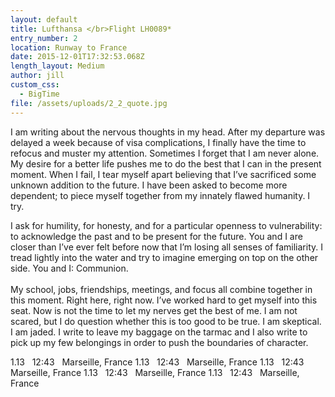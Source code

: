 ```yaml
---
layout: default
title: Lufthansa </br>Flight LH0089*
entry_number: 2
location: Runway to France
date: 2015-12-01T17:32:53.068Z
length_layout: Medium
author: jill
custom_css:
  - BigTime
file: /assets/uploads/2_2_quote.jpg
---
```

I am writing about the nervous thoughts in my head. After my departure was delayed a week because of visa complications, I finally have the time to refocus and muster my attention. Sometimes I forget that I am never alone. My desire for a better life pushes me to do the best that I can in the present moment. When I fail, I tear myself apart believing that I’ve sacrificed some unknown addition to the future. I have been asked to become more dependent; to piece myself together from my innately flawed humanity. I try.

I ask for humility, for honesty, and for a particular openness to vulnerability: to acknowledge the past and to be present for the future. You and I are closer than I’ve ever felt before now that I’m losing all senses of familiarity. I tread lightly into the water and try to imagine emerging on top on the other side. You and I: <span class="blackletter">Communion</span>.\
\
My school, jobs, friendships, meetings, and focus all combine together in this moment. Right here, right now. I’ve worked hard to get myself into this seat. Now is not the time to let my nerves get the best of me. I am not scared, but I do question whether this is too good to be true. I am skeptical. I am jaded. I write to leave my baggage on the tarmac and I also write to pick up my few belongings in order to push the boundaries of character.

<div class="marquee">
  <span>1.13 &nbsp; 12:43 &nbsp; Marseille, France</span>
  <span>1.13 &nbsp; 12:43 &nbsp; Marseille, France</span>
  <span>1.13 &nbsp; 12:43 &nbsp; Marseille, France</span>
  <span>1.13 &nbsp; 12:43 &nbsp; Marseille, France</span>
  <span>1.13 &nbsp; 12:43 &nbsp; Marseille, France</span>
</div>